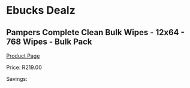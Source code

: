 
# Ebucks Dealz
## Pampers Complete Clean Bulk Wipes - 12x64 - 768 Wipes - Bulk Pack
[Product Page](https://www.ebucks.com/web/shop/productSelected.do?prodId=1008810208&catId=1240555120)

Price: R219.00

Savings: 


	